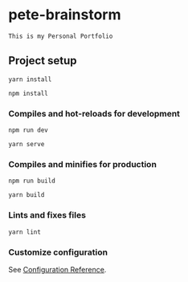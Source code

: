 # pete-brainstorm
    This is my Personal Portfolio

## Project setup
```
yarn install
```
```
npm install
```

### Compiles and hot-reloads for development
```
npm run dev
```
```
yarn serve
```

### Compiles and minifies for production
```
npm run build
```
```
yarn build
```

### Lints and fixes files
```
yarn lint
```

### Customize configuration
See [Configuration Reference](https://cli.vuejs.org/config/).
